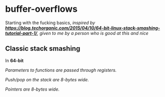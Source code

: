 # buffer-overflows
Starting with the fucking basics, *inspired by **https://blog.techorganic.com/2015/04/10/64-bit-linux-stack-smashing-tutorial-part-1/**, given to me by a person who is good at this and nice*
## Classic stack smashing 
In **64-bit**

*Parameters to functions are passed through registers.*

*Push/pop on the stack are 8-bytes wide.*

*Pointers are 8-bytes wide.*